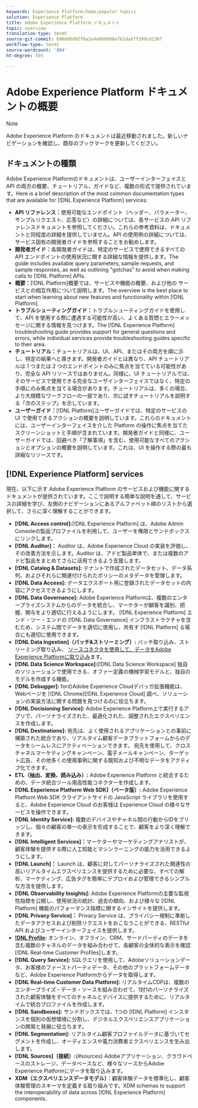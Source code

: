```yaml
---
keywords: Experience Platform;home;popular topics
solution: Experience Platform
title: Adobe Experience Platform ドキュメント
topic: overview
translation-type: tm+mt
source-git-commit: 690ddbd92f0a2e4e06b988e761dabff399cd2367
workflow-type: tm+mt
source-wordcount: '984'
ht-degree: 55%

---
```



# Adobe Experience Platform ドキュメントの概要

>[!NOTE]
>
>Adobe Experience Platform のドキュメントは最近移動されました。新しいナビゲーションを確認し、既存のブックマークを更新してください。

## ドキュメントの種類

Adobe Experience Platformのドキュメントは、ユーザーインターフェイスと API の両方の概要、チュートリアル、ガイドなど、複数の形式で提供されています。Here is a brief description of the most common documentation types that are available for [!DNL Experience Platform] services:

* **API リファレンス：**&#x200B;使用可能なエンドポイント（ヘッダー、パラメーター、サンプルリクエスト、応答など）の詳細については、各サービスの API リファレンスドキュメントを参照してください。これらの参考資料は、ドキュメントと同程度の詳細を提供していません。API の使用例の詳細については、サービス固有の開発者ガイドを参照することをお勧めします。
* **開発者ガイド：**&#x200B;各開発者ガイドは、特定のサービスで使用できるすべての API エンドポイントの使用状況に関する詳細な情報を提供します。The guide includes available query parameters, sample requests, and sample responses, as well as outlining &quot;gotchas&quot; to avoid when making calls to [!DNL Platform] APIs.
* **概要：**[!DNL Platform]概要では、サービスや機能の概要、および他の サービスとの相互作用について説明します。The overview is the best place to start when learning about new features and functionality within [!DNL Platform].
* **トラブルシューティングガイド：**&#x200B;トラブルシューティングガイドを使用して、API を使用する際に遭遇する可能性が高い、よくある質問とエラーメッセージに関する情報を見つけます。The [!DNL Experience Platform] troubleshooting guide provides support for general questions and errors, while individual services provide troubleshooting guides specific to their area.
* **チュートリアル：**&#x200B;チュートリアルは、UI、API、またはその両方を順に示し、特定の結果へと導きます。開発者ガイドとは異なり、API チュートリアルは 1 つまたは 2 つのエンドポイントのみに焦点を当てている可能性があり、完全な API リソースではありません。同様に、UI チュートリアルでは、そのサービスで使用できる完全なユーザインターフェイスではなく、特定の手順にのみ焦点を当てる場合があります。チュートリアルは、多くの場合、より大規模なワークフローの一部であり、次に試すチュートリアルを説明する「次のステップ」を示しています。
* **ユーザーガイド：**[!DNL Platform]ユーザーガイドでは、特定のサービスの UI で使用できるアクションの概要を説明しています。これらのドキュメントには、ユーザーインターフェイスを介した Platform の操作に焦点を当てたスクリーンショットと手順が含まれています。開発者ガイドと同様に、ユーザーガイドでは、回避べき「了解事項」を含む、使用可能なすべてのアクションとオプションの概要を説明しています。これは、UI を操作する際の最も詳細なリソースです。

## [!DNL Experience Platform] services

現在、以下に示す Adobe Experience Platform のサービスおよび機能に関するドキュメントが提供されています。ここで説明する簡単な説明を通して、サービスの詳細を学び、左側のナビゲーションにあるアルファベット順のリストから選択して、さらに深く理解することができます。

* **[!DNL Access control]:**[!DNL Experience Platform] は、Adobe Admin Consoleの製品プロファイルを利用して、ユーザーを権限とサンドボックスにリンクします。
* **[!DNL Auditor]：** Auditor は、Adobe Experience Cloud の実装を評価し、その改善方法を示します。Auditor は、アドビ製品単体で、または複数のアドビ製品をまとめてさらに活用できるよう支援します。
* **[!DNL Catalog & Datasets]:** テナントで作成されたデータセット、データ系列、およびそれらに関連付けられたポリシーのメタデータを管理します。
* **[!DNL Data Access]:** データエクスポート用に登録されたデータセットの内容にアクセスできるようにします。
* **[!DNL Data Governance]:** Adobe Experience Platformは、複数のエンタープライズシステムからのデータを統合し、マーケターが顧客を識別、把握、関与をより適切に行えるようにします。 [!DNL Experience Platform] エンド・ツー・エンドの [!DNL Data Governance] インフラストラクチャを含むため、システム間でデータを適切に使用し、共有す [!DNL Platform] る場合にも適切に使用できます。
* **[!DNL Data Ingestion]（バッチ&amp;ストリーミング）:** バッチ取り込み、ストリーミング取り込み、 [ソースコネクタを使用して、データをAdobe Experience Platformに取り込み](#sources)ます。
* **[!DNL Data Science Workspace]:**[!DNL Data Science Workspace] 独自のソリューションで使用できる、オファー定義の機械学習モデルと、独自のモデルを作成する機能。
* **[!DNL Debugger]:** forのAdobe Experience Cloudデバッガ拡張機能は、Webページを [!DNL Chrome][!DNL Experience Cloud] 調べ、ソリューションの実装方法に関する問題を見つけるのに役立ちます。
* **[!DNL Decisioning Service]:** Adobe Experience Platform上で実行するアプリで、パーソナライズされた、最適化された、調整されたエクスペリエンスを作成します。
* **[!DNL Destinations]:** 宛先は、よく使用されるアプリケーションとの事前に構築された統合であり、リアルタイム顧客データプラットフォームからのデータをシームレスにアクティベーションできます。 宛先を使用して、クロスチャネルマーケティングキャンペーン、電子メールキャンペーン、ターゲット広告、その他多くの使用事例に関する既知および不明なデータをアクティブ化できます。
* **ETL（抽出、変換、読み込み）:** Adobe Experience Platform と統合するための、データ統合ツール用高性能コネクターを作成します。
* **[!DNL Experience Platform Web SDK]（ベータ版）:** Adobe Experience Platform Web SDK クライアントサイドの JavaScript ライブラリを使用すると、Adobe Experience Cloud のお客様は Experience Cloud の様々なサービスを操作できます。
* **[!DNL Identity Service]:** 複数のデバイスやチャネル間の行動からIDをブリッジし、個々の顧客の単一の表示を形成することで、顧客をより深く理解できます。
* **[!DNL Intelligent Services]：**&#x200B;マーケターやマーケティングアナリストが、顧客体験を提供する際に人工知能とマシンラーニングの能力を活用できるようにします。
* **[!DNL Launch]：** Launch は、顧客に対してパーソナライズされた関連性の高いリアルタイムエクスペリエンスを提供するために必要な、すべての解析、マーケティング、広告タグを簡単にデプロイおよび管理できるシンプルな方法を提供します。
* **[!DNL Observability Insights]:** Adobe Experience Platformの主要な監視性指標を公開し、使用状況の統計、過去の傾向、および様々な [!DNL Platform] 機能のパフォーマンス指標に関するインサイトを提供します。
* **[!DNL Privacy Service]：** Privacy Service は、プライバシー規制に準拠したデータアクセスおよび削除リクエストをおこなうことができる、RESTful API およびユーザーインターフェイスを提供します。
* **[!DNL Profile](リアルタイム顧客プロファイル):** オンライン、オフライン、CRM、サードパーティのデータを含む複数のチャネルのデータを組み合わせて、各顧客の全体的な表示を確認 [!DNL Real-time Customer Profiles]します。
* **[!DNL Query Service]:** SQLクエリを使用して、Adobeソリューションデータ、お客様のファーストパーティデータ、その他のプラットフォームデータなど、Adobe Experience Platformからデータを取得します。
* **[!DNL Real-time Customer Data Platform]:** リアルタイムCDPは、複数のエンタープライズ・データ・ソースを組み合わせて、1対1のパーソナライズされた顧客体験をすべてのチャネルとデバイスに提供するために、リアルタイムで統合プロファイルを作成します。
* **[!DNL Sandboxes]:** サンドボックスでは、1つの [!DNL Platform] インスタンスを個別の仮想環境に分割し、デジタルエクスペリエンスアプリケーションの開発と発展に役立ちます。
* **[!DNL Segmentation]:** リアルタイム顧客プロファイルデータに基づいてセグメントを作成し、オーディエンスや電力消費者エクスペリエンスを生み出します。
* **[!DNL Sources]（接続）:**{#sources} Adobeアプリケーション、クラウドベースのストレージ、データベースなど、様々なソースからAdobe Experience Platformにデータを取り込みます。
* **XDM（エクスペリエンスデータモデル）**：顧客体験データを標準化し、顧客体験管理のスキーマを定義する取り組みです。XDM schemas to support the interoperability of data across [!DNL Experience Platform] components.